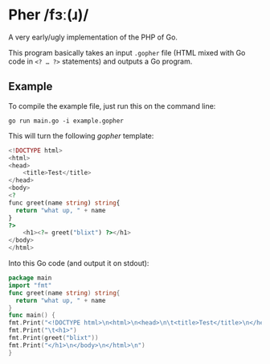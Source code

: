 Pher /fɜː(ɹ)/
=============

A very early/ugly implementation of the PHP of Go.

This program basically takes an input `.gopher` file (HTML mixed
with Go code in `<? … ?>` statements) and outputs a Go program.


Example
-------

To compile the example file, just run this on the command line:

    go run main.go -i example.gopher

This will turn the following *gopher* template:

```php
<!DOCTYPE html>
<html>
<head>
	<title>Test</title>
</head>
<body>
<?
func greet(name string) string{
  return "what up, " + name
}
?>
	<h1><?= greet("blixt") ?></h1>
</body>
</html>
```

Into this Go code (and output it on stdout):

```go
package main
import "fmt"
func greet(name string) string{
  return "what up, " + name
}
func main() {
fmt.Print("<!DOCTYPE html>\n<html>\n<head>\n\t<title>Test</title>\n</head>\n<body>\n")
fmt.Print("\t<h1>")
fmt.Print(greet("blixt"))
fmt.Print("</h1>\n</body>\n</html>\n")
}
```
